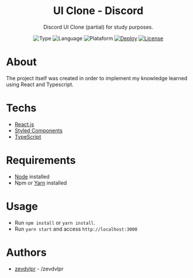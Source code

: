 <div align="center">  
  <h1>UI Clone - Discord</h1>
  
  <p>Discord UI Clone (partial) for study purposes.</p>
  
  ![Type](https://img.shields.io/static/v1?label=type&message=ui%20clone&color=orange)
  ![Language](https://img.shields.io/static/v1?label=language&message=typescript&color=blue)
  ![Plataform](https://img.shields.io/static/v1?label=plataform&message=web&color=blueviolet)
  [![Deploy](https://img.shields.io/static/v1?label=deploy&message=vercel&color=brightgreen)](https://discord-clone-zevdvlpr.vercel.app/)
  [![License](https://img.shields.io/github/license/zevdvlpr/discord-clone?color=red&label=license)](https://github.com/zevdvlpr/discord-clone/tree/master/LICENSE)  
</div>

# About

The project itself was created in order to implement my knowledge learned using React and Typescript.

# Techs

 - [React.js](https://reactjs.org/)
 - [Styled Components](https://styled-components.com/)
 - [TypeScript](https://www.typescriptlang.org/)

# Requirements

- [Node](https://node.js.org/) installed
- Npm or [Yarn](https://yarnpkg.com/) installed

# Usage

- Run `npm install` or `yarn install`.
- Run `yarn start` and access `http://localhost:3000`

# Authors

- [zevdvlpr](https://github.com/zevdvlpr) - /zevdvlpr

